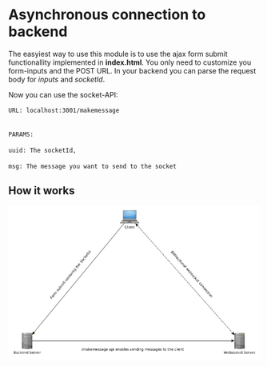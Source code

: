 # Asynchronous connection to backend

The easyiest way to use this module is to use the ajax form submit functionallity implemented in __index.html__.
You only need to customize you form-inputs and the POST URL.
In your backend you can parse the request body for _inputs_ and _socketId_.

Now you can use the socket-API:  

```   
URL: localhost:3001/makemessage


PARAMS:

uuid: The socketId,

msg: The message you want to send to the socket

```
## How it works


![](./graph.png)
